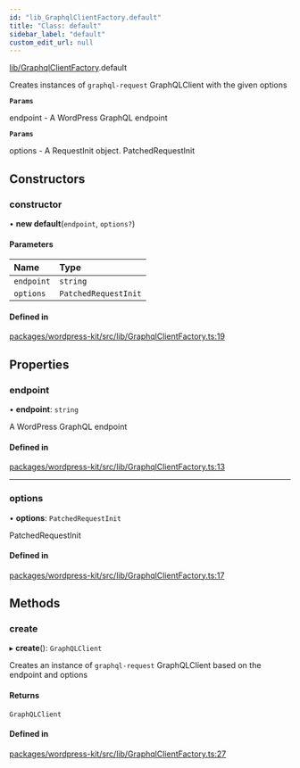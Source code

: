 ```yaml
---
id: "lib_GraphqlClientFactory.default"
title: "Class: default"
sidebar_label: "default"
custom_edit_url: null
---
```


[lib/GraphqlClientFactory](../modules/lib_GraphqlClientFactory.md).default

Creates instances of `graphql-request` GraphQLClient with the given options

**`Params`**

endpoint - A WordPress GraphQL endpoint

**`Params`**

options - A RequestInit object. PatchedRequestInit

## Constructors

### constructor

• **new default**(`endpoint`, `options?`)

#### Parameters

| Name | Type |
| :------ | :------ |
| `endpoint` | `string` |
| `options` | `PatchedRequestInit` |

#### Defined in

[packages/wordpress-kit/src/lib/GraphqlClientFactory.ts:19](https://github.com/pantheon-systems/decoupled-kit-js/blob/e10f27e/packages/wordpress-kit/src/lib/GraphqlClientFactory.ts#L19)

## Properties

### endpoint

• **endpoint**: `string`

A WordPress GraphQL endpoint

#### Defined in

[packages/wordpress-kit/src/lib/GraphqlClientFactory.ts:13](https://github.com/pantheon-systems/decoupled-kit-js/blob/e10f27e/packages/wordpress-kit/src/lib/GraphqlClientFactory.ts#L13)

___

### options

• **options**: `PatchedRequestInit`

PatchedRequestInit

#### Defined in

[packages/wordpress-kit/src/lib/GraphqlClientFactory.ts:17](https://github.com/pantheon-systems/decoupled-kit-js/blob/e10f27e/packages/wordpress-kit/src/lib/GraphqlClientFactory.ts#L17)

## Methods

### create

▸ **create**(): `GraphQLClient`

Creates an instance of `graphql-request` GraphQLClient based on the endpoint and options

#### Returns

`GraphQLClient`

#### Defined in

[packages/wordpress-kit/src/lib/GraphqlClientFactory.ts:27](https://github.com/pantheon-systems/decoupled-kit-js/blob/e10f27e/packages/wordpress-kit/src/lib/GraphqlClientFactory.ts#L27)

